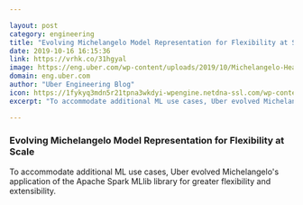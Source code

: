 ```yaml
---

layout: post
category: engineering
title: "Evolving Michelangelo Model Representation for Flexibility at Scale"
date: 2019-10-16 16:15:36
link: https://vrhk.co/31hgyal
image: https://eng.uber.com/wp-content/uploads/2019/10/Michelangelo-Header-Image.png
domain: eng.uber.com
author: "Uber Engineering Blog"
icon: https://1fykyq3mdn5r21tpna3wkdyi-wpengine.netdna-ssl.com/wp-content/uploads/2018/09/favicon.png
excerpt: "To accommodate additional ML use cases, Uber evolved Michelangelo's application of the Apache Spark MLlib library for greater flexibility and extensibility."

---
```


### Evolving Michelangelo Model Representation for Flexibility at Scale

To accommodate additional ML use cases, Uber evolved Michelangelo's application of the Apache Spark MLlib library for greater flexibility and extensibility.